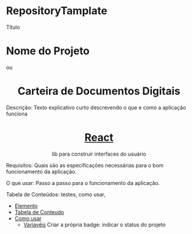 # RepositoryTamplate
Título
# Nome do Projeto 
ou
<h1 align="center">Carteira de Documentos Digitais</h1>

Descrição: Texto explicativo curto descrevendo o que e como a aplicação funciona 
<h1 align="center">
    <a href="https://pt-br.carteiradedocumentosdigitais.org/"> React</a>
</h1>
<p align="center"> lib para construir interfaces do usuário </p>
Requisitos: Quais são as específicações necessárias para o bom funcionamento da aplicação.

O que usar: Passo a passo para o funcionamento da aplicação.

Tabela de Conteúdos: testes, como usar, 
* [Elemento](#Elemento)
* [Tabela de Conteudo](#tabela-de-conteudo)
* [Como usar](#como-usar)
     * [Variavéis](#pre-requisitos)
Criar a própria badge: indicar o status do projeto  
